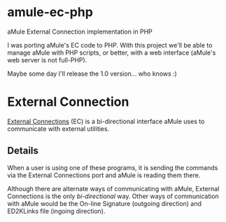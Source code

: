 # amule-ec-php
aMule External Connection implementation in PHP

I was porting aMule's EC code to PHP. With this project we'll be able to manage aMule with PHP scripts, or better, with a web interface (aMule's web server is not full-PHP).

Maybe some day I'll release the 1.0 version... who knows :)

# External Connection

[External Connections](http://www.amule.org/wiki/index.php/External_Connections) (EC) is a bi-directional interface aMule uses to communicate with external utilities.

## Details

When a user is using one of these programs, it is sending the commands via the External Connections port and aMule is reading them there.

Although there are alternate ways of communicating with aMule, External Connections is the only _bi-directional_ way. Other ways of communication with aMule would be the On-line Signature (outgoing direction) and ED2KLinks file (ingoing direction).
